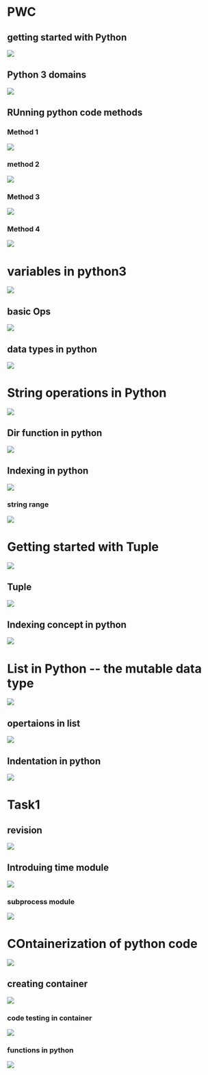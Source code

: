 # PWC

## getting started with Python 

<img src="py3.png">

## Python 3 domains 

<img src="pyd3.png">


## RUnning python code methods

### Method 1 

<img src="1.png">

### method 2

<img src="2.png">

### Method 3 

<img src="3.png">


### Method 4 

<img src="4.png">

# variables in python3

<img src="var.png">

## basic Ops 

<img src="ops.png">

## data types in python 

<img src="type.png">


# String operations in Python 

<img src="sts.png">


## Dir function in python 

<img src="dir.png">

## Indexing in python 

<img src="id.png">

### string range

<img src="rg.png">

# Getting started with Tuple 

<img src="tuple.png">

## Tuple 

<img src="tuple1.png">

## Indexing concept in python 

<img src="tindex.png">

# List in Python -- the mutable data type 

<img src="list.png">

## opertaions in list 

<img src="opslist.png">

## Indentation in python 

<img src="indent.png">

# Task1 

## revision 

<img src="rev.png">

## Introduing time module 

<img src="time.png">


### subprocess module 

<img src="subpr.png">

# COntainerization of python code 

<img src="pyc.png">

## creating container 

<img src="pycc.png">


### code testing in container 

<img src="cc.png">


### functions in python 

<img src="fun.png">


